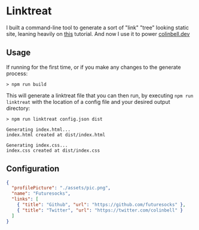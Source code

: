 # Linktreat

I built a command-line tool to generate a sort of "link" "tree" looking static site, leaning heavily on [this](https://www.youtube.com/watch?v=91-MV2m0YlA) tutorial. And now I use it to power [colinbell.dev](https://colinbell.dev)

## Usage

If running for the first time, or if you make any changes to the generate process:

```
> npm run build
```

This will generate a linktreat file that you can then run, by executing `npm run linktreat` with the location of a config file and your desired output directory:

```
> npm run linktreat config.json dist

Generating index.html...
index.html created at dist/index.html

Generating index.css...
index.css created at dist/index.css

```

## Configuration

```json
{
  "profilePicture": "./assets/pic.png",
  "name": "Futuresocks",
  "links": [
    { "title": "Github", "url": "https://github.com/futuresocks" },
    { "title": "Twitter", "url": "https://twitter.com/colinbell" }
  ]
}
```
